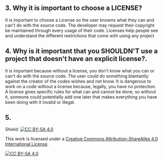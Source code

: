 ## 3. Why it is important to choose a LICENSE?
It is important to choose a License so the user knowns what they can and can't do with the source code. The developer may request their copyright be maintained through every usage of their code. Licenses help people see and understand the different restrictions that come with using any project

## 4. Why is it important that you SHOULDN'T use a project that doesn't have an explicit license?.
It is important because without a license, you don't know what you can or can't do with the source code. The user could do something blantantly against the creator of the codes wishes and not know. It is dangerous to work on a code without a license because, legally, you have no protection. A license gives specific rules for what can and cannot be done, so without it, someone could potentially add one later that makes everything you have been doing with it invalid or illegal.

## 5. 

Shield: [![CC BY-SA 4.0][cc-by-sa-shield]][cc-by-sa]

This work is licensed under a
[Creative Commons Attribution-ShareAlike 4.0 International License][cc-by-sa].

[![CC BY-SA 4.0][cc-by-sa-image]][cc-by-sa]

[cc-by-sa]: http://creativecommons.org/licenses/by-sa/4.0/
[cc-by-sa-image]: https://licensebuttons.net/l/by-sa/4.0/88x31.png
[cc-by-sa-shield]: https://img.shields.io/badge/License-CC%20BY--SA%204.0-lightgrey.svg


